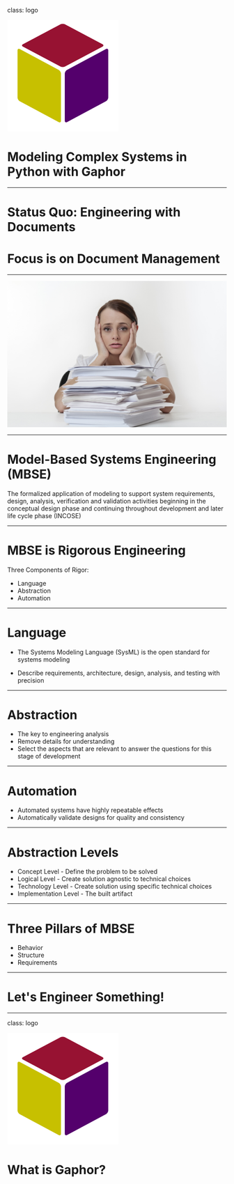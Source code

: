 class: logo

![Gaphor](gaphor.svg)

# Modeling Complex Systems in Python with Gaphor

---

# Status Quo: Engineering with Documents
# Focus is on Document Management

---

![Stack of Papers](stackofpapers.jpg)

---

# Model-Based Systems Engineering (MBSE)

The formalized application of modeling to support system requirements, design,
analysis, verification and validation activities beginning in the conceptual
design phase and continuing throughout development and later life cycle phase
(INCOSE)

---

# MBSE is Rigorous Engineering

Three Components of Rigor:

- Language
- Abstraction
- Automation

---

# Language

- The Systems Modeling Language (SysML) is the open
standard for systems modeling

- Describe requirements, architecture, design, analysis, and testing
with precision

---

# Abstraction

- The key to engineering analysis
- Remove details for understanding
- Select the aspects that are relevant to answer the questions for this stage of development

---

# Automation

- Automated systems have highly repeatable effects
- Automatically validate designs for quality and consistency

---

# Abstraction Levels

- Concept Level - Define the problem to be solved
- Logical Level - Create solution agnostic to technical choices
- Technology Level - Create solution using specific technical choices
- Implementation Level - The built artifact

---

# Three Pillars of MBSE

- Behavior
- Structure
- Requirements

---

# Let's Engineer Something!

---
class: logo

![Gaphor](gaphor.svg)

# What is Gaphor?
